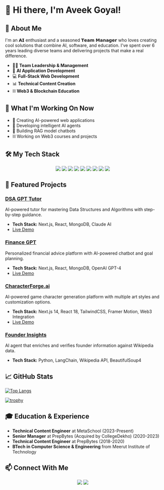# 👋 Hi there, I'm Aveek Goyal!

## 🚀 About Me

I'm an 𝗔𝗜 enthusiast and a seasoned 𝗧𝗲𝗮𝗺 𝗠𝗮𝗻𝗮𝗴𝗲𝗿 who loves creating cool solutions that combine AI, software, and education. I've spent over 6 years leading diverse teams and delivering projects that make a real difference.
- 👨‍💼 **Team Leadership & Management**
- 🤖 **AI Application Development**
- 💻 **Full-Stack Web Development**
- 📊 **Technical Content Creation**
- ⛓️ **Web3 & Blockchain Education**

## 🔭 What I'm Working On Now

- 🤖 Creating AI-powered web applications
- 🧠 Developing intelligent AI agents
- 💬 Building RAG model chatbots
- ⛓️ Working on Web3 courses and projects

## 🛠️ My Tech Stack

<div align="center">
  <img src="https://img.shields.io/badge/Next.js-000000?style=for-the-badge&logo=next.js&logoColor=white" />
  <img src="https://img.shields.io/badge/React-61DAFB?style=for-the-badge&logo=react&logoColor=black" />
  <img src="https://img.shields.io/badge/TypeScript-3178C6?style=for-the-badge&logo=typescript&logoColor=white" />
  <img src="https://img.shields.io/badge/Tailwind_CSS-38B2AC?style=for-the-badge&logo=tailwind-css&logoColor=white" />
  <img src="https://img.shields.io/badge/Node.js-339933?style=for-the-badge&logo=node.js&logoColor=white" />
  <img src="https://img.shields.io/badge/MongoDB-47A248?style=for-the-badge&logo=mongodb&logoColor=white" />
  <img src="https://img.shields.io/badge/Python-3776AB?style=for-the-badge&logo=python&logoColor=white" />
  <img src="https://img.shields.io/badge/C++-00599C?style=for-the-badge&logo=c%2B%2B&logoColor=white" />
  <img src="https://img.shields.io/badge/Java-ED8B00?style=for-the-badge&logo=java&logoColor=white" />
</div>

## 🌟 Featured Projects

### [DSA GPT Tutor](https://github.com/AveekGoyal/dsa-gpt-tutor)
AI-powered tutor for mastering Data Structures and Algorithms with step-by-step guidance.
- **Tech Stack:** Next.js, React, MongoDB, Claude AI
- [Live Demo](https://dsa-tutor-gpt.vercel.app/)

### [Finance GPT](https://github.com/AveekGoyal/gpt-powered-ai-finance-advisor)
Personalized financial advice platform with AI-powered chatbot and goal planning.
- **Tech Stack:** Next.js, React, MongoDB, OpenAI GPT-4
- [Live Demo](https://gpt-powered-ai-finance-advisor.vercel.app/)

### [CharacterForge.ai](https://github.com/AveekGoyal/character-forge)
AI-powered game character generation platform with multiple art styles and customization options.
- **Tech Stack:** Next.js 14, React 18, TailwindCSS, Framer Motion, Web3 Integration
- [Live Demo](https://character-forge.vercel.app)

### [Founder Insights](https://github.com/AveekGoyal/ice_breaker)
AI agent that enriches and verifies founder information against Wikipedia data.
- **Tech Stack:** Python, LangChain, Wikipedia API, BeautifulSoup4

## 📈 GitHub Stats
[![Top Langs](https://github-readme-stats.vercel.app/api/top-langs/?username=AveekGoyal&layout=compact&theme=radical)](https://github.com/anuraghazra/github-readme-stats)

[![trophy](https://github-profile-trophy.vercel.app/?username=AveekGoyal&theme=radical)](https://github.com/ryo-ma/github-profile-trophy)

## 🎓 Education & Experience

- **Technical Content Engineer** at MetaSchool (2023-Present)
- **Senior Manager** at PrepBytes (Acquired by CollegeDekho) (2020-2023)
- **Technical Content Engineer** at PrepBytes (2018-2020)
- **BTech in Computer Science & Engineering** from Meerut Institute of Technology

## 📫 Connect With Me

<div align="center">
  <a href="https://www.linkedin.com/in/aveek-goyal"><img src="https://img.shields.io/badge/LinkedIn-0077B5?style=for-the-badge&logo=linkedin&logoColor=white" /></a>
  <a href="mailto:aveekgoel2011@gmail.com"><img src="https://img.shields.io/badge/Email-D14836?style=for-the-badge&logo=gmail&logoColor=white" /></a>
  </div>


